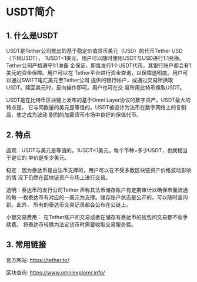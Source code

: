 # USDT简介

## 1. 什么是USDT
  USDT是Tether公司推出的基于稳定价值货币美元（USD）的代币Tether USD（下称USDT），
  1USDT=1美元，用户可以随时使用USDT与USD进行1:1兑换。Tether公司严格遵守1:1准备
  金保证，即每发行1个USDT代币，其银行账户都会有1美元的资金保障。用户可以在
  Tether平台进行资金查询，以保障透明度。用户可以通过SWIFT电汇美元至Tether公司
  提供的银行帐户，或通过交易所换取USDT。赎回美元时，反向操作即可。用户也可在交
  易所用比特币换取USDT。

  USDT是在比特币区块链上发布的基于Omni Layer协议的数字资产。USDT最大的特点是，
  它与同数量的美元是等值的。USDT被设计为法币在数字网络上的复制品，使之成为波动
  剧烈的加密货币市场中良好的保值代币。

## 2. 特点
  直观：USDT与美元是等值的，1USDT=1美元。每个币种=多少USDT，也就相当于是它的
  单价是多少美元。

  稳定：因为泰达币是由法币支撑的，用户可以在不受多数区块链资产价格波动影响的情
  况下仍然在区块链资产市场上进行交易。

  透明：泰达币的发行公司Tether 声称其法币储存账户有定期审计以确保市面流通的每
  一枚泰达币有对应的一美元为支撑。储存账户状态是公开的，可以随时查询到。此外，
  所有的泰达币交易记录都会公布在公链上。

  小额交易费用： 在Tether账户间交易或者在储存有泰达币的钱包间交易都不收手续费。
  将泰达币转换为法定货币时需要收取交易服务费。

## 3. 常用链接
  官方网站: https://tether.to/

  区块查询: https://www.omniexplorer.info/
